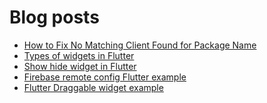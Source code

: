 # Blog posts
<!-- BLOG-POST-LIST:START -->
- [How to Fix No Matching Client Found for Package Name](https://flutterflux.com/no-matching-client-found/?utm_source=rss&utm_medium=rss&utm_campaign=no-matching-client-found)
- [Types of widgets in Flutter](https://flutterflux.com/types-of-widgets-in-flutter/?utm_source=rss&utm_medium=rss&utm_campaign=types-of-widgets-in-flutter)
- [Show hide widget in Flutter](https://flutterflux.com/show-hide-widget-in-flutter/?utm_source=rss&utm_medium=rss&utm_campaign=show-hide-widget-in-flutter)
- [Firebase remote config Flutter example](https://flutterflux.com/firebase-remote-config-flutter-example/?utm_source=rss&utm_medium=rss&utm_campaign=firebase-remote-config-flutter-example)
- [Flutter Draggable widget example](https://flutterflux.com/flutter-draggable-widget-example/?utm_source=rss&utm_medium=rss&utm_campaign=flutter-draggable-widget-example)
<!-- BLOG-POST-LIST:END -->